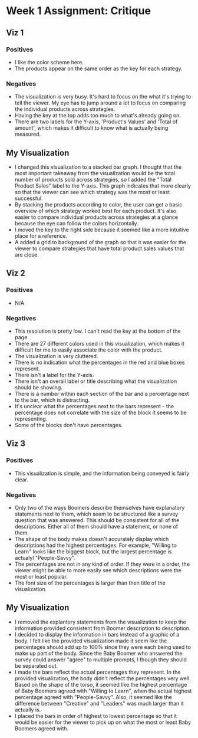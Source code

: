 # Week 1 Assignment: Critique

## Viz 1

### Positives

* I like the color scheme here.
* The products appear on the same order as the key for each strategy.

### Negatives

* The visualization is very busy. It's hard to focus on the what it's trying to tell the viewer. My eye has to jump around a lot to focus on comparing the individual products across strategies.
* Having the key at the top adds too much to what's already going on.
* There are two labels for the Y-axis, 'Product's Values' and 'Total of amount', which makes it difficult to know what is actually being measured.

## My Visualization 

* I changed this visualization to a stacked bar graph. I thought that the most important takeaway from the visualization would be the total number of products sold across strategies, so I added the "Total Product Sales" label to the Y-axis. This graph indicates that more clearly so that the viewer can see which strategy was the most or least successful.
* By stacking the products according to color, the user can get a basic overview of which strategy worked best for each product. It's also easier to compare individual products across strategies at a glance because the eye can follow the colors horizontally.
* I moved the key to the right side because it seemed like a more intuitive place for a reference.
* A added a grid to background of the graph so that it was easier for the viewer to compare strategies that have total product sales values that are close.

## Viz 2

### Positives

* N/A

### Negatives

* This resolution is pretty low. I can't read the key at the bottom of the page.
* There are 27 different colors used in this visualization, which makes it difficult for me to easily associate the color with the product.
* The visualization is very cluttered.
* There is no indication what the percentages in the red and blue boxes represent.
* There isn't a label for the Y-axis.
* There isn't an overall label or title describing what the visualization should be showing.
* There is a number within each section of the bar and a percentage next to the bar, which is distracting.
* It's unclear what the percentages next to the bars represent - the percentage does not correlate with the size of the block it seems to be representing.
* Some of the blocks don't have percentages.

## Viz 3

### Positives

* This visualization is simple, and the information being conveyed is fairly clear.

### Negatives

* Only two of the ways Boomers describe themselves have explanatory statements next to them, which seem to be structured like a survey question that was answered. This should be consistent for all of the descriptions. Either all of them should have a statement, or none of them.
* The shape of the body makes doesn't accurately display which descriptions had the highest percentages. For example, "Willing to Learn" looks like the biggest block, but the largest percentage is actualyl "People-Savvy".
* The percentages are not in any kind of order. If they were in a order, the viewer might be able to more easily see which descriptions were the most or least popular.
* The font size of the percentages is larger than then title of the visualization.

## My Visualization 

* I removed the explantory statements from the visualization to keep the information provided consistent from Boomer description to description.
* I decided to display the information in bars instead of a graphic of a body. I felt like the provided visualization made it seem like the percentages should add up to 100% since they were each being used to make up part of the body. Since the Baby Boomer who answered the survey could answer "agree" to multiple prompts, I though they should be separated out.
* I made the bars reflect the actual percentages they represent. In the provided visualization, the body didn't reflect the percentages very well. Based on the shape of the torso, it seemed like the highest percentage of Baby Boomers agreed with "Willing to Learn", when the actual highest percentage agreed with "People-Savvy". Also, it seemed like the difference between "Creative" and "Leaders" was much larger than it actually is.
* I placed the bars in order of highest to lowest percentage so that it would be easier for the viewer to pick up on what the most or least Baby Boomers agreed with.